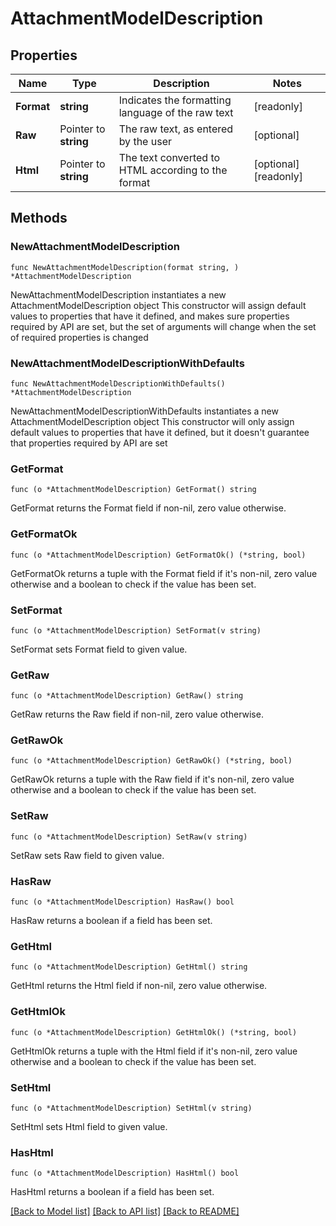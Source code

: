 # AttachmentModelDescription

## Properties

Name | Type | Description | Notes
------------ | ------------- | ------------- | -------------
**Format** | **string** | Indicates the formatting language of the raw text | [readonly] 
**Raw** | Pointer to **string** | The raw text, as entered by the user | [optional] 
**Html** | Pointer to **string** | The text converted to HTML according to the format | [optional] [readonly] 

## Methods

### NewAttachmentModelDescription

`func NewAttachmentModelDescription(format string, ) *AttachmentModelDescription`

NewAttachmentModelDescription instantiates a new AttachmentModelDescription object
This constructor will assign default values to properties that have it defined,
and makes sure properties required by API are set, but the set of arguments
will change when the set of required properties is changed

### NewAttachmentModelDescriptionWithDefaults

`func NewAttachmentModelDescriptionWithDefaults() *AttachmentModelDescription`

NewAttachmentModelDescriptionWithDefaults instantiates a new AttachmentModelDescription object
This constructor will only assign default values to properties that have it defined,
but it doesn't guarantee that properties required by API are set

### GetFormat

`func (o *AttachmentModelDescription) GetFormat() string`

GetFormat returns the Format field if non-nil, zero value otherwise.

### GetFormatOk

`func (o *AttachmentModelDescription) GetFormatOk() (*string, bool)`

GetFormatOk returns a tuple with the Format field if it's non-nil, zero value otherwise
and a boolean to check if the value has been set.

### SetFormat

`func (o *AttachmentModelDescription) SetFormat(v string)`

SetFormat sets Format field to given value.


### GetRaw

`func (o *AttachmentModelDescription) GetRaw() string`

GetRaw returns the Raw field if non-nil, zero value otherwise.

### GetRawOk

`func (o *AttachmentModelDescription) GetRawOk() (*string, bool)`

GetRawOk returns a tuple with the Raw field if it's non-nil, zero value otherwise
and a boolean to check if the value has been set.

### SetRaw

`func (o *AttachmentModelDescription) SetRaw(v string)`

SetRaw sets Raw field to given value.

### HasRaw

`func (o *AttachmentModelDescription) HasRaw() bool`

HasRaw returns a boolean if a field has been set.

### GetHtml

`func (o *AttachmentModelDescription) GetHtml() string`

GetHtml returns the Html field if non-nil, zero value otherwise.

### GetHtmlOk

`func (o *AttachmentModelDescription) GetHtmlOk() (*string, bool)`

GetHtmlOk returns a tuple with the Html field if it's non-nil, zero value otherwise
and a boolean to check if the value has been set.

### SetHtml

`func (o *AttachmentModelDescription) SetHtml(v string)`

SetHtml sets Html field to given value.

### HasHtml

`func (o *AttachmentModelDescription) HasHtml() bool`

HasHtml returns a boolean if a field has been set.


[[Back to Model list]](../README.md#documentation-for-models) [[Back to API list]](../README.md#documentation-for-api-endpoints) [[Back to README]](../README.md)



